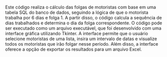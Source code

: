 Este código realiza o cálculo das folgas de motoristas com base em uma tabela SQL do banco de dados, seguindo a lógica de que o motorista trabalha por 6 dias e folga 1. A partir disso, o código calcula a sequência de dias trabalhados e determina o 
dia da folga correspondente. O código pode ser executado como um arquivo executável, que foi desenvolvido com uma interface gráfica utilizando Tkinter. A interface permite que o usuário selecione motoristas de uma lista, 
insira um intervalo de datas e visualize todos os motoristas que irão folgar nesse período. Além disso, a interface oferece a opção de exportar os resultados para um arquivo Excel.
